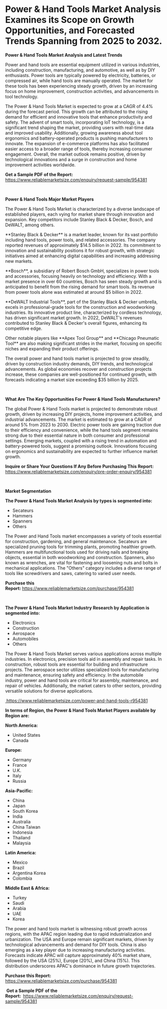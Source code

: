 <p><h1>Power & Hand Tools Market Analysis Examines its Scope on Growth Opportunities, and Forecasted Trends Spanning from 2025 to 2032.</h1></p><p><strong>Power & Hand Tools Market Analysis and Latest Trends</strong></p>
<p><p>Power and hand tools are essential equipment utilized in various industries, including construction, manufacturing, and automotive, as well as by DIY enthusiasts. Power tools are typically powered by electricity, batteries, or compressed air, while hand tools are manually operated. The market for these tools has been experiencing steady growth, driven by an increasing focus on home improvement, construction activities, and advancements in tool technology.</p><p>The Power & Hand Tools Market is expected to grow at a CAGR of 4.4% during the forecast period. This growth can be attributed to the rising demand for efficient and innovative tools that enhance productivity and safety. The advent of smart tools, incorporating IoT technology, is a significant trend shaping the market, providing users with real-time data and improved usability. Additionally, growing awareness about tool ergonomics and battery-operated products is pushing manufacturers to innovate. The expansion of e-commerce platforms has also facilitated easier access to a broader range of tools, thereby increasing consumer engagement. Overall, the market outlook remains positive, driven by technological innovations and a surge in construction and home improvement activities worldwide.</p></p>
<p><strong>Get a Sample PDF of the Report:&nbsp;</strong> <a href="https://www.reliablemarketsize.com/enquiry/request-sample/954381?utm_campaign=2442&utm_medium=2&utm_source=Github&utm_content=ia&utm_term=18042025&utm_id=power-hand-tools">https://www.reliablemarketsize.com/enquiry/request-sample/954381</a></p>
<p>&nbsp;</p>
<p><strong>Power & Hand Tools Major Market Players</strong></p>
<p><p>The Power & Hand Tools Market is characterized by a diverse landscape of established players, each vying for market share through innovation and expansion. Key competitors include Stanley Black & Decker, Bosch, and DeWALT, among others.</p><p>**Stanley Black & Decker** is a market leader, known for its vast portfolio including hand tools, power tools, and related accessories. The company reported revenues of approximately $14.5 billion in 2022. Its commitment to innovation and sustainability positions it for robust growth, with strategic initiatives aimed at enhancing digital capabilities and increasing addressing new markets.</p><p>**Bosch**, a subsidiary of Robert Bosch GmbH, specializes in power tools and accessories, focusing heavily on technology and efficiency. With a market presence in over 60 countries, Bosch has seen steady growth and is anticipated to benefit from the rising demand for smart tools. Its revenue from power tools alone was estimated at around $5 billion in 2022.</p><p>**DeWALT Industrial Tools**, part of the Stanley Black & Decker umbrella, excels in professional-grade tools for the construction and woodworking industries. Its innovative product line, characterized by cordless technology, has driven significant market growth. In 2022, DeWALT's revenues contributed to Stanley Black & Decker's overall figures, enhancing its competitive edge.</p><p>Other notable players like **Apex Tool Group** and **Chicago Pneumatic Tool** are also making significant strides in the market, focusing on specific niches and expanding their product offerings.</p><p>The overall power and hand tools market is projected to grow steadily, driven by construction industry demands, DIY trends, and technological advancements. As global economies recover and construction projects increase, these companies are well-positioned for continued growth, with forecasts indicating a market size exceeding $35 billion by 2025.</p></p>
<p>&nbsp;</p>
<p><strong>What Are The Key Opportunities For Power & Hand Tools Manufacturers?</strong></p>
<p><p>The global Power & Hand Tools market is projected to demonstrate robust growth, driven by increasing DIY projects, home improvement activities, and industrial advancements. The market is estimated to grow at a CAGR of around 5% from 2023 to 2030. Electric power tools are gaining traction due to their efficiency and convenience, while the hand tools segment remains strong due to their essential nature in both consumer and professional settings. Emerging markets, coupled with a rising trend in automation and battery-powered tools, suggest a promising outlook. Innovations focusing on ergonomics and sustainability are expected to further influence market growth.</p></p>
<p><strong>Inquire or Share Your Questions If Any Before Purchasing This Report:</strong> <a href="https://www.reliablemarketsize.com/enquiry/pre-order-enquiry/954381?utm_campaign=2442&utm_medium=2&utm_source=Github&utm_content=ia&utm_term=18042025&utm_id=power-hand-tools">https://www.reliablemarketsize.com/enquiry/pre-order-enquiry/954381</a></p>
<p>&nbsp;</p>
<p><strong>Market Segmentation</strong></p>
<p><strong>The Power & Hand Tools Market Analysis by types is segmented into:</strong></p>
<p><ul><li>Secateurs</li><li>Hammers</li><li>Spanners</li><li>Others</li></ul></p>
<p><p>The Power and Hand Tools market encompasses a variety of tools essential for construction, gardening, and general maintenance. Secateurs are specialized pruning tools for trimming plants, promoting healthier growth. Hammers are multifunctional tools used for driving nails and breaking objects, essential in both woodworking and construction. Spanners, also known as wrenches, are vital for fastening and loosening nuts and bolts in mechanical applications. The "Others" category includes a diverse range of tools like screwdrivers and saws, catering to varied user needs.</p></p>
<p><strong>Purchase this Report:&nbsp;</strong><a href="https://www.reliablemarketsize.com/purchase/954381?utm_campaign=2442&utm_medium=2&utm_source=Github&utm_content=ia&utm_term=18042025&utm_id=power-hand-tools">https://www.reliablemarketsize.com/purchase/954381</a></p>
<p>&nbsp;</p>
<p><strong>The Power & Hand Tools Market Industry Research by Application is segmented into:</strong></p>
<p><ul><li>Electronics</li><li>Construction</li><li>Aerospace</li><li>Automobiles</li><li>Others</li></ul></p>
<p><p>The Power & Hand Tools Market serves various applications across multiple industries. In electronics, precision tools aid in assembly and repair tasks. In construction, robust tools are essential for building and infrastructure projects. The aerospace sector utilizes specialized tools for manufacturing and maintenance, ensuring safety and efficiency. In the automobile industry, power and hand tools are critical for assembly, maintenance, and repair of vehicles. Additionally, the market caters to other sectors, providing versatile solutions for diverse applications.</p></p>
<p><a href="https://www.reliablemarketsize.com/power-and-hand-tools-r954381?utm_campaign=2442&utm_medium=2&utm_source=Github&utm_content=ia&utm_term=18042025&utm_id=power-hand-tools">&nbsp;https://www.reliablemarketsize.com/power-and-hand-tools-r954381</a></p>
<p><strong>In terms of Region, the Power & Hand Tools Market Players available by Region are:</strong></p>
<p>
    <p> <strong> North America: </strong>
        <ul>
            <li>United States</li>
            <li>Canada</li>
        </ul>
        </p> 
    <p> <strong> Europe: </strong>
        <ul>
            <li>Germany</li>
            <li>France</li>
            <li>U.K.</li>
            <li>Italy</li>
            <li>Russia</li>
        </ul>
        </p> 
    <p> <strong> Asia-Pacific: </strong>
        <ul>
            <li>China</li>
            <li>Japan</li>
            <li>South Korea</li>
            <li>India</li>
            <li>Australia</li>
            <li>China Taiwan</li>
            <li>Indonesia</li>
            <li>Thailand</li>
            <li>Malaysia</li>
        </ul>
        </p> 
    <p> <strong> Latin America: </strong>
        <ul>
            <li>Mexico</li>
            <li>Brazil</li>
            <li>Argentina Korea</li>
            <li>Colombia</li>
        </ul>
        </p> 
    <p> <strong> Middle East & Africa: </strong>
        <ul>
            <li>Turkey</li>
            <li>Saudi</li>
            <li>Arabia</li>
            <li>UAE</li>
            <li>Korea</li>
        </ul>
    </p>
    </p>
<p><p>The power and hand tools market is witnessing robust growth across regions, with the APAC region leading due to rapid industrialization and urbanization. The USA and Europe remain significant markets, driven by technological advancements and demand for DIY tools. China is also emerging as a key player due to increasing manufacturing activities. Forecasts indicate APAC will capture approximately 40% market share, followed by the USA (25%), Europe (20%), and China (15%). This distribution underscores APAC's dominance in future growth trajectories.</p></p>
<p><strong>Purchase this Report: </strong><a href="https://www.reliablemarketsize.com/purchase/954381?utm_campaign=2442&utm_medium=2&utm_source=Github&utm_content=ia&utm_term=18042025&utm_id=power-hand-tools">https://www.reliablemarketsize.com/purchase/954381</a></p>
<p>&nbsp;<strong>Get a Sample PDF of the Report:&nbsp;&nbsp;</strong><a href="https://www.reliablemarketsize.com/enquiry/request-sample/954381?utm_campaign=2442&utm_medium=2&utm_source=Github&utm_content=ia&utm_term=18042025&utm_id=power-hand-tools">https://www.reliablemarketsize.com/enquiry/request-sample/954381</a></p>
<p><strong></strong></p>
<p><p></p><p></p><p></p></p>